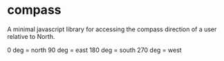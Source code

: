 # compass
A minimal javascript library for accessing the compass direction of a user relative to North.

0 deg = north 
90 deg = east
180 deg = south
270 deg = west